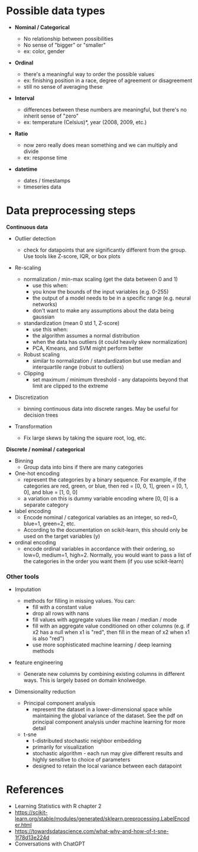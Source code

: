 

# Possible data types

- **Nominal / Categorical**
	- No relationship between possibilities
	- No sense of "bigger" or "smaller"
	- ex: color, gender

- **Ordinal**
	- there's a meaningful way to order the possible values
	- ex: finishing position in a race, degree of agreement or disagreement
	- still no sense of averaging these

- **Interval**
	- differences between these numbers are meaningful, but there's no inherit sense of "zero"
	- ex: temperature (Celsius)\*, year (2008, 2009, etc.)

- **Ratio**
	- now zero really does mean something and we can multiply and divide
	- ex: response time

- **datetime**
	- dates / timestamps
	- timeseries data


# Data preprocessing steps

**Continuous data**

- Outlier detection
	- check for datapoints that are significantly different from the group. Use tools like Z-score, IQR, or box plots
- Re-scaling
	- normalization / min-max scaling (get the data between 0 and 1)
		- use this when:
		- you know the bounds of the input variables (e.g. 0-255)
		- the output of a model needs to be in a specific range (e.g. neural networks)
		- don't want to make any assumptions about the data being gaussian
	- standardization (mean 0 std 1, Z-score)
		- use this when:
		- the algorithm assumes a normal distribution
		- when the data has outliers (it could heavily skew normalization)
		- PCA, Kmeans, and SVM might perform better
	- Robust scaling
		- similar to normalization / standardization but use median and interquartile range (robust to outliers)
	- Clipping
		- set maximum / minimum threshold - any datapoints beyond that limit are clipped to the extreme
- Discretization
	- binning continuous data into discrete ranges. May be useful for decision trees

- Transformation
	- Fix large skews by taking the square root, log, etc.


**Discrete / nominal / categorical**

- Binning
	- Group data into bins if there are many categories
- One-hot encoding
	- represent the categories by a binary sequence. For example, if the categories are red, green, or blue, then red = [0, 0, 1], green = [0, 1, 0], and blue = [1, 0, 0]
	- a variation on this is dummy variable encoding where [0, 0] is a separate category
- label encoding
	- Encode nominal / categorical variables as an integer, so red=0, blue=1, green=2, etc.
	- According to the documentation on scikit-learn, this should only be used on the target variables (y)
- ordinal encoding
	- encode ordinal variables in accordance with their ordering, so low=0, medium=1, high=2. Normally, you would want to pass a list of the categories in the order you want them (if you use scikit-learn)

### Other tools

- Imputation
	- methods for filling in missing values. You can:
		- fill with a constant value
		- drop all rows with nans
		- fill values with aggregate values like mean / median / mode
		- fill with an aggregate value conditioned on other columns (e.g. if x2 has a null when x1 is "red", then fill in the mean of x2 when x1 is also "red")
		- use more sophisticated machine learning / deep learning methods
	
- feature engineering
	- Generate new columns by combining existing columns in different ways. This is largely based on domain knolwedge.

- Dimensionality reduction
	- Principal component analysis
		- represent the dataset in a lower-dimensional space while maintaining the global variance of the dataset. See the pdf on principal component analysis under machine learning for more detail
	- t-sne
		- t-distributed stochastic neighbor embedding
		- primarily for visualization
		- stochastic algorithm - each run may give different results and highly sensitive to choice of parameters
		- designed to retain the local variance between each datapoint




# References

- Learning Statistics with R chapter 2
- https://scikit-learn.org/stable/modules/generated/sklearn.preprocessing.LabelEncoder.html
- https://towardsdatascience.com/what-why-and-how-of-t-sne-1f78d13e224d
- Conversations with ChatGPT